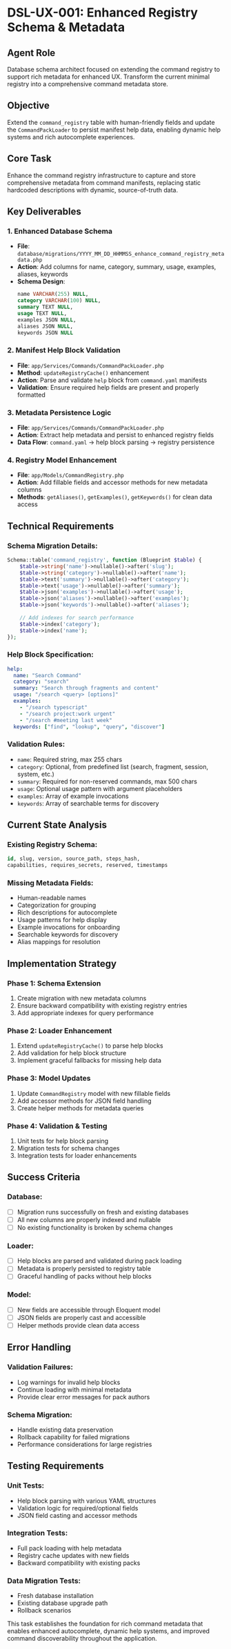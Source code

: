 # DSL-UX-001: Enhanced Registry Schema & Metadata

## Agent Role
Database schema architect focused on extending the command registry to support rich metadata for enhanced UX. Transform the current minimal registry into a comprehensive command metadata store.

## Objective
Extend the `command_registry` table with human-friendly fields and update the `CommandPackLoader` to persist manifest help data, enabling dynamic help systems and rich autocomplete experiences.

## Core Task
Enhance the command registry infrastructure to capture and store comprehensive metadata from command manifests, replacing static hardcoded descriptions with dynamic, source-of-truth data.

## Key Deliverables

### 1. Enhanced Database Schema
- **File**: `database/migrations/YYYY_MM_DD_HHMMSS_enhance_command_registry_metadata.php`
- **Action**: Add columns for name, category, summary, usage, examples, aliases, keywords
- **Schema Design**:
  ```sql
  name VARCHAR(255) NULL,
  category VARCHAR(100) NULL,
  summary TEXT NULL,
  usage TEXT NULL, 
  examples JSON NULL,
  aliases JSON NULL,
  keywords JSON NULL
  ```

### 2. Manifest Help Block Validation
- **File**: `app/Services/Commands/CommandPackLoader.php`
- **Method**: `updateRegistryCache()` enhancement
- **Action**: Parse and validate `help` block from `command.yaml` manifests
- **Validation**: Ensure required help fields are present and properly formatted

### 3. Metadata Persistence Logic
- **File**: `app/Services/Commands/CommandPackLoader.php`
- **Action**: Extract help metadata and persist to enhanced registry fields
- **Data Flow**: `command.yaml` → help block parsing → registry persistence

### 4. Registry Model Enhancement
- **File**: `app/Models/CommandRegistry.php`
- **Action**: Add fillable fields and accessor methods for new metadata columns
- **Methods**: `getAliases()`, `getExamples()`, `getKeywords()` for clean data access

## Technical Requirements

### Schema Migration Details:
```php
Schema::table('command_registry', function (Blueprint $table) {
    $table->string('name')->nullable()->after('slug');
    $table->string('category')->nullable()->after('name');
    $table->text('summary')->nullable()->after('category');
    $table->text('usage')->nullable()->after('summary');
    $table->json('examples')->nullable()->after('usage');
    $table->json('aliases')->nullable()->after('examples');
    $table->json('keywords')->nullable()->after('aliases');
    
    // Add indexes for search performance
    $table->index('category');
    $table->index('name');
});
```

### Help Block Specification:
```yaml
help:
  name: "Search Command"
  category: "search"
  summary: "Search through fragments and content"
  usage: "/search <query> [options]"
  examples:
    - "/search typescript"
    - "/search project:work urgent"
    - "/search #meeting last week"
  keywords: ["find", "lookup", "query", "discover"]
```

### Validation Rules:
- `name`: Required string, max 255 chars
- `category`: Optional, from predefined list (search, fragment, session, system, etc.)
- `summary`: Required for non-reserved commands, max 500 chars
- `usage`: Optional usage pattern with argument placeholders
- `examples`: Array of example invocations
- `keywords`: Array of searchable terms for discovery

## Current State Analysis

### Existing Registry Schema:
```sql
id, slug, version, source_path, steps_hash, 
capabilities, requires_secrets, reserved, timestamps
```

### Missing Metadata Fields:
- Human-readable names
- Categorization for grouping
- Rich descriptions for autocomplete
- Usage patterns for help display
- Example invocations for onboarding
- Searchable keywords for discovery
- Alias mappings for resolution

## Implementation Strategy

### Phase 1: Schema Extension
1. Create migration with new metadata columns
2. Ensure backward compatibility with existing registry entries
3. Add appropriate indexes for query performance

### Phase 2: Loader Enhancement
1. Extend `updateRegistryCache()` to parse help blocks
2. Add validation for help block structure
3. Implement graceful fallbacks for missing help data

### Phase 3: Model Updates
1. Update `CommandRegistry` model with new fillable fields
2. Add accessor methods for JSON field handling
3. Create helper methods for metadata queries

### Phase 4: Validation & Testing
1. Unit tests for help block parsing
2. Migration tests for schema changes
3. Integration tests for loader enhancements

## Success Criteria

### Database:
- [ ] Migration runs successfully on fresh and existing databases
- [ ] All new columns are properly indexed and nullable
- [ ] No existing functionality is broken by schema changes

### Loader:
- [ ] Help blocks are parsed and validated during pack loading
- [ ] Metadata is properly persisted to registry table
- [ ] Graceful handling of packs without help blocks

### Model:
- [ ] New fields are accessible through Eloquent model
- [ ] JSON fields are properly cast and accessible
- [ ] Helper methods provide clean data access

## Error Handling

### Validation Failures:
- Log warnings for invalid help blocks
- Continue loading with minimal metadata
- Provide clear error messages for pack authors

### Schema Migration:
- Handle existing data preservation
- Rollback capability for failed migrations
- Performance considerations for large registries

## Testing Requirements

### Unit Tests:
- Help block parsing with various YAML structures
- Validation logic for required/optional fields
- JSON field casting and accessor methods

### Integration Tests:
- Full pack loading with help metadata
- Registry cache updates with new fields
- Backward compatibility with existing packs

### Data Migration Tests:
- Fresh database installation
- Existing database upgrade path
- Rollback scenarios

This task establishes the foundation for rich command metadata that enables enhanced autocomplete, dynamic help systems, and improved command discoverability throughout the application.
